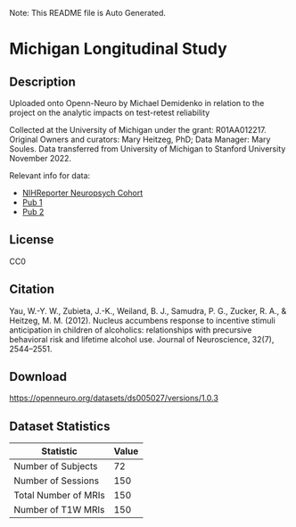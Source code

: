 Note: This README file is Auto Generated.

# Michigan Longitudinal Study

## Description

Uploaded onto Openn-Neuro by Michael Demidenko in relation to the project on the analytic impacts on test-retest reliability

Collected at the University of Michigan under the grant: R01AA012217. Original Owners and curators: Mary Heitzeg, PhD; Data Manager: Mary Soules. Data transferred from University of Michigan to Stanford University November 2022.

Relevant info for data:

- [NIHReporter Neuropsych Cohort](https://reporter.nih.gov/project-details/8896367)
- [Pub 1](https://doi.org/10.1523/JNEUROSCI.1390-11.2012)
- [Pub 2](https://doi.org/10.1111/j.1530-0277.2007.00605.x)


## License

CC0

## Citation

Yau, W.-Y. W., Zubieta, J.-K., Weiland, B. J., Samudra, P. G., Zucker, R. A., & Heitzeg, M. M. (2012). Nucleus accumbens response to incentive stimuli anticipation in children of alcoholics: relationships with precursive behavioral risk and lifetime alcohol use. Journal of Neuroscience, 32(7), 2544–2551.

## Download

https://openneuro.org/datasets/ds005027/versions/1.0.3

## Dataset Statistics

| Statistic | Value |
| --- | --- |
| Number of Subjects | 72 |
| Number of Sessions | 150 |
| Total Number of MRIs | 150 |
| Number of T1W MRIs | 150 |

